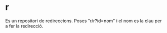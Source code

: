 # r

Es un repositori de redireccions. Poses "r/r?id=nom" i el nom es la clau per a fer la redirecció.
